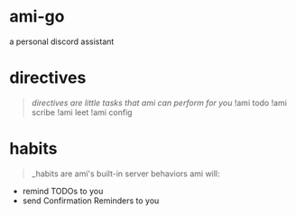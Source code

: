 # ami-go
a personal discord assistant  

# directives
> _directives are little tasks that ami can perform for you_
!ami todo
!ami scribe
!ami leet
!ami config

# habits
> _habits are ami's built-in server behaviors
ami will:
- remind TODOs to you
- send Confirmation Reminders to you
